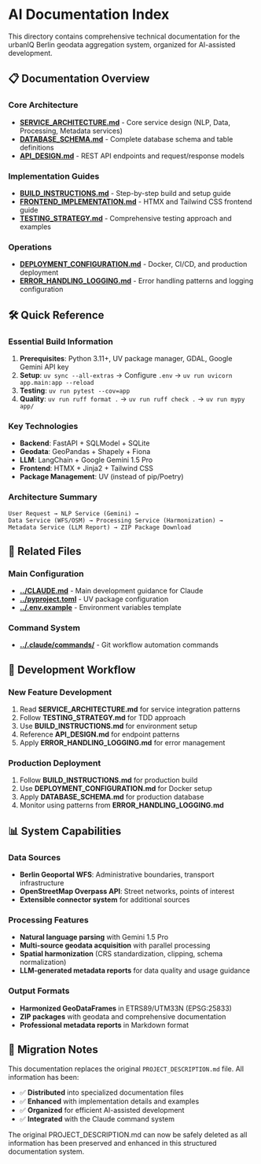 # AI Documentation Index

This directory contains comprehensive technical documentation for the urbanIQ Berlin geodata aggregation system, organized for AI-assisted development.

## 📋 Documentation Overview

### Core Architecture

- **[SERVICE_ARCHITECTURE.md](./SERVICE_ARCHITECTURE.md)** - Core service design (NLP, Data, Processing, Metadata services)
- **[DATABASE_SCHEMA.md](./DATABASE_SCHEMA.md)** - Complete database schema and table definitions
- **[API_DESIGN.md](./API_DESIGN.md)** - REST API endpoints and request/response models

### Implementation Guides

- **[BUILD_INSTRUCTIONS.md](./BUILD_INSTRUCTIONS.md)** - Step-by-step build and setup guide
- **[FRONTEND_IMPLEMENTATION.md](./FRONTEND_IMPLEMENTATION.md)** - HTMX and Tailwind CSS frontend guide
- **[TESTING_STRATEGY.md](./TESTING_STRATEGY.md)** - Comprehensive testing approach and examples

### Operations

- **[DEPLOYMENT_CONFIGURATION.md](./DEPLOYMENT_CONFIGURATION.md)** - Docker, CI/CD, and production deployment
- **[ERROR_HANDLING_LOGGING.md](./ERROR_HANDLING_LOGGING.md)** - Error handling patterns and logging configuration

## 🛠️ Quick Reference

### Essential Build Information

1. **Prerequisites**: Python 3.11+, UV package manager, GDAL, Google Gemini API key
2. **Setup**: `uv sync --all-extras` → Configure `.env` → `uv run uvicorn app.main:app --reload`
3. **Testing**: `uv run pytest --cov=app`
4. **Quality**: `uv run ruff format .` → `uv run ruff check .` → `uv run mypy app/`

### Key Technologies

- **Backend**: FastAPI + SQLModel + SQLite
- **Geodata**: GeoPandas + Shapely + Fiona
- **LLM**: LangChain + Google Gemini 1.5 Pro
- **Frontend**: HTMX + Jinja2 + Tailwind CSS
- **Package Management**: UV (instead of pip/Poetry)

### Architecture Summary

```
User Request → NLP Service (Gemini) →
Data Service (WFS/OSM) → Processing Service (Harmonization) →
Metadata Service (LLM Report) → ZIP Package Download
```

## 📁 Related Files

### Main Configuration

- **[../CLAUDE.md](../CLAUDE.md)** - Main development guidance for Claude
- **[../pyproject.toml](../pyproject.toml)** - UV package configuration
- **[../.env.example](../.env.example)** - Environment variables template

### Command System

- **[../.claude/commands/](../.claude/commands/)** - Git workflow automation commands

## 🎯 Development Workflow

### New Feature Development

1. Read **SERVICE_ARCHITECTURE.md** for service integration patterns
2. Follow **TESTING_STRATEGY.md** for TDD approach
3. Use **BUILD_INSTRUCTIONS.md** for environment setup
4. Reference **API_DESIGN.md** for endpoint patterns
5. Apply **ERROR_HANDLING_LOGGING.md** for error management

### Production Deployment

1. Follow **BUILD_INSTRUCTIONS.md** for production build
2. Use **DEPLOYMENT_CONFIGURATION.md** for Docker setup
3. Apply **DATABASE_SCHEMA.md** for production database
4. Monitor using patterns from **ERROR_HANDLING_LOGGING.md**

## 📊 System Capabilities

### Data Sources

- **Berlin Geoportal WFS**: Administrative boundaries, transport infrastructure
- **OpenStreetMap Overpass API**: Street networks, points of interest
- **Extensible connector system** for additional sources

### Processing Features

- **Natural language parsing** with Gemini 1.5 Pro
- **Multi-source geodata acquisition** with parallel processing
- **Spatial harmonization** (CRS standardization, clipping, schema normalization)
- **LLM-generated metadata reports** for data quality and usage guidance

### Output Formats

- **Harmonized GeoDataFrames** in ETRS89/UTM33N (EPSG:25833)
- **ZIP packages** with geodata and comprehensive documentation
- **Professional metadata reports** in Markdown format

## 🔄 Migration Notes

This documentation replaces the original `PROJECT_DESCRIPTION.md` file. All information has been:

- ✅ **Distributed** into specialized documentation files
- ✅ **Enhanced** with implementation details and examples
- ✅ **Organized** for efficient AI-assisted development
- ✅ **Integrated** with the Claude command system

The original PROJECT_DESCRIPTION.md can now be safely deleted as all information has been preserved and enhanced in this structured documentation system.

